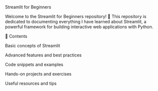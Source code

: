 Streamlit for Beginners

Welcome to the Streamlit for Beginners repository! 🚀 This repository is dedicated to documenting everything I have learned about Streamlit,
a powerful framework for building interactive web applications with Python.

📌 Contents

Basic concepts of Streamlit

Advanced features and best practices

Code snippets and examples

Hands-on projects and exercises

Useful resources and tips
